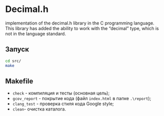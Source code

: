 # Decimal.h
implementation of the decimal.h library in the C programming language. This library has added the ability to work with the “decimal” type, which is not in the language standard.

## Запуск

   ```bash
   cd src/
   make
  ```

## Makefile
- `check` - компиляция и тесты (основная цель);
- `gcov_report` - покрытие кода (файл `index.html` в папке `.\report`);
- `clang_test` - проверка стиля кода Google style;
- `clean`- очистка каталога.
